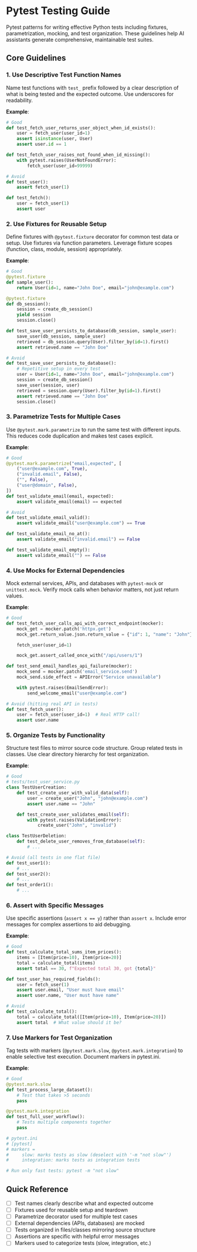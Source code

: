 # Pytest Testing Guide

Pytest patterns for writing effective Python tests including fixtures, parametrization, mocking, and test organization. These guidelines help AI assistants generate comprehensive, maintainable test suites.

## Core Guidelines

### 1. Use Descriptive Test Function Names

Name test functions with `test_` prefix followed by a clear description of what is being tested and the expected outcome. Use underscores for readability.

**Example**:
```python
# Good
def test_fetch_user_returns_user_object_when_id_exists():
    user = fetch_user(user_id=1)
    assert isinstance(user, User)
    assert user.id == 1

def test_fetch_user_raises_not_found_when_id_missing():
    with pytest.raises(UserNotFoundError):
        fetch_user(user_id=99999)

# Avoid
def test_user():
    assert fetch_user(1)

def test_fetch():
    user = fetch_user(1)
    assert user
```

### 2. Use Fixtures for Reusable Setup

Define fixtures with `@pytest.fixture` decorator for common test data or setup. Use fixtures via function parameters. Leverage fixture scopes (function, class, module, session) appropriately.

**Example**:
```python
# Good
@pytest.fixture
def sample_user():
    return User(id=1, name="John Doe", email="john@example.com")

@pytest.fixture
def db_session():
    session = create_db_session()
    yield session
    session.close()

def test_save_user_persists_to_database(db_session, sample_user):
    save_user(db_session, sample_user)
    retrieved = db_session.query(User).filter_by(id=1).first()
    assert retrieved.name == "John Doe"

# Avoid
def test_save_user_persists_to_database():
    # Repetitive setup in every test
    user = User(id=1, name="John Doe", email="john@example.com")
    session = create_db_session()
    save_user(session, user)
    retrieved = session.query(User).filter_by(id=1).first()
    assert retrieved.name == "John Doe"
    session.close()
```

### 3. Parametrize Tests for Multiple Cases

Use `@pytest.mark.parametrize` to run the same test with different inputs. This reduces code duplication and makes test cases explicit.

**Example**:
```python
# Good
@pytest.mark.parametrize("email,expected", [
    ("user@example.com", True),
    ("invalid.email", False),
    ("", False),
    ("user@domain", False),
])
def test_validate_email(email, expected):
    assert validate_email(email) == expected

# Avoid
def test_validate_email_valid():
    assert validate_email("user@example.com") == True

def test_validate_email_no_at():
    assert validate_email("invalid.email") == False

def test_validate_email_empty():
    assert validate_email("") == False
```

### 4. Use Mocks for External Dependencies

Mock external services, APIs, and databases with `pytest-mock` or `unittest.mock`. Verify mock calls when behavior matters, not just return values.

**Example**:
```python
# Good
def test_fetch_user_calls_api_with_correct_endpoint(mocker):
    mock_get = mocker.patch('httpx.get')
    mock_get.return_value.json.return_value = {"id": 1, "name": "John"}

    fetch_user(user_id=1)

    mock_get.assert_called_once_with("/api/users/1")

def test_send_email_handles_api_failure(mocker):
    mock_send = mocker.patch('email_service.send')
    mock_send.side_effect = APIError("Service unavailable")

    with pytest.raises(EmailSendError):
        send_welcome_email("user@example.com")

# Avoid (hitting real API in tests)
def test_fetch_user():
    user = fetch_user(user_id=1)  # Real HTTP call!
    assert user.name
```

### 5. Organize Tests by Functionality

Structure test files to mirror source code structure. Group related tests in classes. Use clear directory hierarchy for test organization.

**Example**:
```python
# Good
# tests/test_user_service.py
class TestUserCreation:
    def test_create_user_with_valid_data(self):
        user = create_user("John", "john@example.com")
        assert user.name == "John"

    def test_create_user_validates_email(self):
        with pytest.raises(ValidationError):
            create_user("John", "invalid")

class TestUserDeletion:
    def test_delete_user_removes_from_database(self):
        # ...

# Avoid (all tests in one flat file)
def test_user1():
    # ...
def test_user2():
    # ...
def test_order1():
    # ...
```

### 6. Assert with Specific Messages

Use specific assertions (`assert x == y`) rather than `assert x`. Include error messages for complex assertions to aid debugging.

**Example**:
```python
# Good
def test_calculate_total_sums_item_prices():
    items = [Item(price=10), Item(price=20)]
    total = calculate_total(items)
    assert total == 30, f"Expected total 30, got {total}"

def test_user_has_required_fields():
    user = fetch_user(1)
    assert user.email, "User must have email"
    assert user.name, "User must have name"

# Avoid
def test_calculate_total():
    total = calculate_total([Item(price=10), Item(price=20)])
    assert total  # What value should it be?
```

### 7. Use Markers for Test Organization

Tag tests with markers (`@pytest.mark.slow`, `@pytest.mark.integration`) to enable selective test execution. Document markers in pytest.ini.

**Example**:
```python
# Good
@pytest.mark.slow
def test_process_large_dataset():
    # Test that takes >5 seconds
    pass

@pytest.mark.integration
def test_full_user_workflow():
    # Tests multiple components together
    pass

# pytest.ini
# [pytest]
# markers =
#     slow: marks tests as slow (deselect with '-m "not slow"')
#     integration: marks tests as integration tests

# Run only fast tests: pytest -m "not slow"
```

## Quick Reference

- [ ] Test names clearly describe what and expected outcome
- [ ] Fixtures used for reusable setup and teardown
- [ ] Parametrize decorator used for multiple test cases
- [ ] External dependencies (APIs, databases) are mocked
- [ ] Tests organized in files/classes mirroring source structure
- [ ] Assertions are specific with helpful error messages
- [ ] Markers used to categorize tests (slow, integration, etc.)
